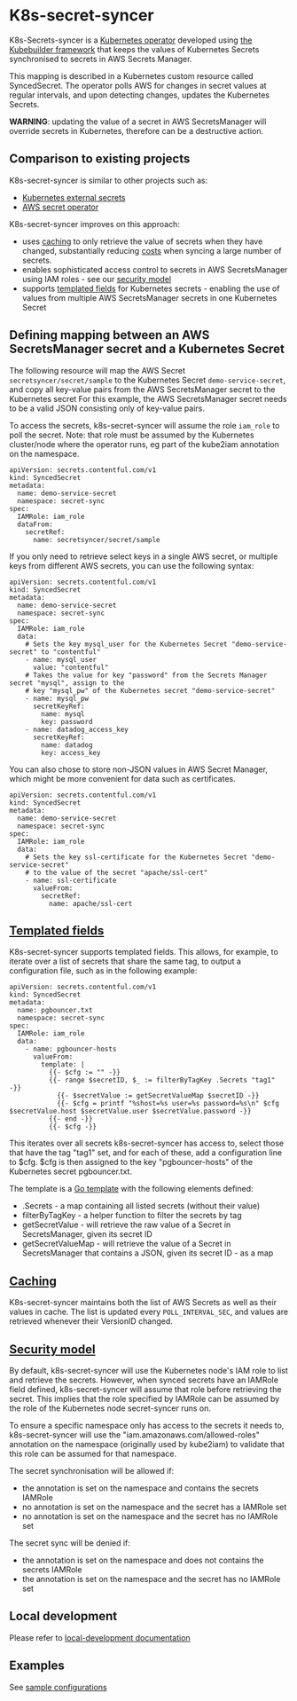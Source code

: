 # K8s-secret-syncer

K8s-Secrets-syncer is a [Kubernetes operator](https://kubernetes.io/docs/concepts/extend-kubernetes/operator/) developed
using [the Kubebuilder framework](https://github.com/kubernetes-sigs/kubebuilder) that keeps the values of Kubernetes
Secrets synchronised to secrets in AWS Secrets Manager.

This mapping is described in a Kubernetes custom resource called SyncedSecret. The operator polls AWS for changes in
secret values at regular intervals, and upon detecting changes, updates the Kubernetes Secrets.

__WARNING__: updating the value of a secret in AWS SecretsManager will override secrets in Kubernetes, therefore
 can be a destructive action.

## Comparison to existing projects

K8s-secret-syncer is similar to other projects such as:
 * [Kubernetes external secrets](https://github.com/godaddy/kubernetes-external-secrets)
 * [AWS secret operator](https://github.com/mumoshu/aws-secret-operator)

K8s-secret-syncer improves on this approach: 
 * uses [caching](#caching) to only retrieve the value of secrets when they have changed, substantially reducing
 [costs](https://aws.amazon.com/secrets-manager/pricing/) when syncing a large number of secrets.
 * enables sophisticated access control to secrets in AWS SecretsManager using IAM roles - see our
 [security model](#security-model)
 * supports [templated fields](#templated-fields) for Kubernetes secrets - enabling the use of values from multiple AWS
 SecretsManager secrets in one Kubernetes Secret

## Defining mapping between an AWS SecretsManager secret and a Kubernetes Secret

The following resource will map the AWS Secret ```secretsyncer/secret/sample``` to the Kubernetes Secret
```demo-service-secret```, and copy all key-value pairs from the AWS SecretsManager secret to the  Kubernetes secret For
 this example, the AWS SecretsManager secret needs to be a valid JSON consisting only of key-value pairs.

To access the secrets, k8s-secret-syncer will assume the role ```iam_role``` to poll the secret. Note: that role must be
 assumed by the Kubernetes cluster/node where the operator runs, eg part of the kube2iam annotation on the namespace.

```
apiVersion: secrets.contentful.com/v1
kind: SyncedSecret
metadata:
  name: demo-service-secret
  namespace: secret-sync
spec:
  IAMRole: iam_role
  dataFrom:
    secretRef:
      name: secretsyncer/secret/sample
```

If you only need to retrieve select keys in a single AWS secret, or multiple keys from different AWS secrets, you
can use the following syntax:

```
apiVersion: secrets.contentful.com/v1
kind: SyncedSecret
metadata:
  name: demo-service-secret
  namespace: secret-sync
spec:
  IAMRole: iam_role
  data:
    # Sets the key mysql_user for the Kubernetes Secret "demo-service-secret" to "contentful"
    - name: mysql_user
      value: "contentful"
    # Takes the value for key "password" from the Secrets Manager secret "mysql", assign to the
    # key "mysql_pw" of the Kubernetes secret "demo-service-secret"
    - name: mysql_pw
      secretKeyRef:
        name: mysql
        key: password
    - name: datadog_access_key
      secretKeyRef:
        name: datadog
        key: access_key
```

You can also chose to store non-JSON values in AWS Secret Manager, which might be more convenient for data such
as certificates.

```
apiVersion: secrets.contentful.com/v1
kind: SyncedSecret
metadata:
  name: demo-service-secret
  namespace: secret-sync
spec:
  IAMRole: iam_role
  data:
    # Sets the key ssl-certificate for the Kubernetes Secret "demo-service-secret"
    # to the value of the secret "apache/ssl-cert"
    - name: ssl-certificate
      valueFrom:
        secretRef:
          name: apache/ssl-cert
```

## [Templated fields](#templated-fields)

K8s-secret-syncer supports templated fields. This allows, for example, to iterate over a list of secrets that
share the same tag, to output a configuration file, such as in the following example:

```
apiVersion: secrets.contentful.com/v1
kind: SyncedSecret
metadata:
  name: pgbouncer.txt
  namespace: secret-sync
spec:
  IAMRole: iam_role
  data:
    - name: pgbouncer-hosts
      valueFrom:
        template: |
          {{- $cfg := "" -}}
          {{- range $secretID, $_ := filterByTagKey .Secrets "tag1" -}}
            {{- $secretValue := getSecretValueMap $secretID -}}
            {{- $cfg = printf "%shost=%s user=%s password=%s\n" $cfg $secretValue.host $secretValue.user $secretValue.password -}}
          {{- end -}}
          {{- $cfg -}}
```

This iterates over all secrets k8s-secret-syncer has access to, select those that have the tag "tag1" set,
and for each of these, add a configuration line to $cfg. $cfg is then assigned to the key "pgbouncer-hosts" of
the Kubernetes secret pgbouncer.txt.

The template is a [Go template](https://golang.org/pkg/text/template/) with the following elements defined:
 * .Secrets - a map containing all listed secrets (without their value)
 * filterByTagKey - a helper function to filter the secrets by tag
 * getSecretValue - will retrieve the raw value of a Secret in SecretsManager, given its secret ID
 * getSecretValueMap - will retrieve the value of a Secret in SecretsManager that contains a JSON, given its secret ID -
 as a map

## [Caching](#caching)

K8s-secret-syncer maintains both the list of AWS Secrets as well as their values in cache. The list is updated every
`POLL_INTERVAL_SEC`, and values are retrieved whenever their VersionID changed.

## [Security model](#security-model)

By default, k8s-secret-syncer will use the Kubernetes node's IAM role to list and retrieve the secrets. However, when
synced secrets have an IAMRole field defined, k8s-secret-syncer will assume that role before retrieving the secret. This
implies that the role specified by IAMRole can be assumed by the role of the Kubernetes node secret-syncer runs on.

To ensure a specific namespace only has access to the secrets it needs to, k8s-secret-syncer will use the
"iam.amazonaws.com/allowed-roles" annotation on the namespace (originally used by kube2iam) to validate that this
role can be assumed for that namespace.

The secret synchronisation will be allowed if:
 * the annotation is set on the namespace and contains the secrets IAMRole
 * no annotation is set on the namespace and the secret has a IAMRole set
 * no annotation is set on the namespace and the secret has no IAMRole set

The secret sync will be denied if:
 * the annotation is set on the namespace and does not contains the secrets IAMRole
 * the annotation is set on the namespace and the secret has no IAMRole set


## Local development

Please refer to [local-development documentation](docs/development.md)

## Examples

See [sample configurations](config/samples)
